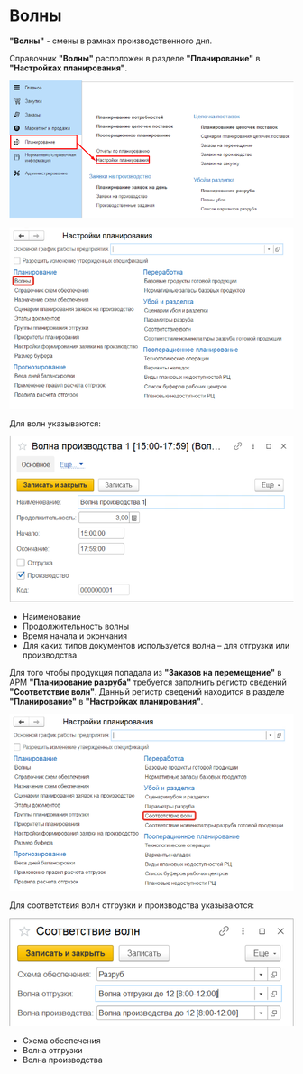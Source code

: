 # Волны

**"Волны"** - смены в рамках производственного дня.

Справочник **"Волны"** расположен в разделе **"Планирование"** в **"Настройках планирования"**.

[![1][1]][1]

[![2][2]][2]

Для волн указываются:

[![3][3]][3]

- Наименование
- Продолжительность волны
- Время начала и окончания
- Для каких типов документов используется волна – для отгрузки или производства

Для того чтобы продукция попадала из **"Заказов на перемещение"** в АРМ **"Планирование разруба"** требуется заполнить регистр сведений **"Соответствие волн"**. Данный регистр сведений находится в разделе **"Планирование"** в **"Настройках планирования"**.

[![4][4]][4]

Для соответствия волн отгрузки и производства указываются:

[![5][5]][5]

- Схема обеспечения
- Волна отгрузки
- Волна производства


[1]: Waves.assets/1.png
[2]: Waves.assets/2.png
[3]: Waves.assets/3.png
[4]: Waves.assets/4.png
[5]: Waves.assets/5.png